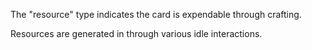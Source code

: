 The "resource" type indicates the card is expendable through crafting.

Resources are generated in through various idle interactions.
